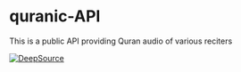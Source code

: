# quranic-API

This is a public API providing Quran audio of various reciters

[![DeepSource](https://deepsource.io/gh/nuriddinislamov/quranic-API.svg/?label=active+issues&show_trend=true&token=cdJx5k_6ztK_ljUspP8YFEw-)](https://deepsource.io/gh/nuriddinislamov/quranic-API/?ref=repository-badge)
